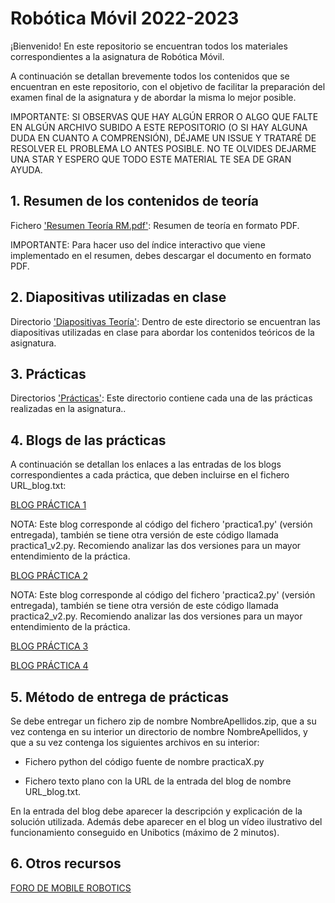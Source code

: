 # Robótica Móvil 2022-2023

¡Bienvenido! En este repositorio se encuentran todos los materiales correspondientes a la asignatura de Robótica Móvil.

A continuación se detallan brevemente todos los contenidos que se encuentran en este repositorio, con el objetivo de facilitar la preparación del examen final de la asignatura y de abordar la misma lo mejor posible.

IMPORTANTE: SI OBSERVAS QUE HAY ALGÚN ERROR O ALGO QUE FALTE EN ALGÚN ARCHIVO SUBIDO A ESTE REPOSITORIO (O SI HAY ALGUNA DUDA EN CUANTO A COMPRENSIÓN), DÉJAME UN ISSUE Y TRATARÉ DE RESOLVER EL PROBLEMA LO ANTES POSIBLE. NO TE OLVIDES DEJARME UNA STAR Y ESPERO QUE TODO ESTE MATERIAL TE SEA DE GRAN AYUDA.

## 1. Resumen de los contenidos de teoría

Fichero ['Resumen Teoría RM.pdf'](https://github.com/aleon2020/RM_2022-2023/blob/main/Resumen%20Teor%C3%ADa%20RM.pdf): Resumen de teoría en formato PDF.

IMPORTANTE: Para hacer uso del índice interactivo que viene implementado en el resumen, debes descargar el documento en formato PDF.

## 2. Diapositivas utilizadas en clase

Directorio ['Diapositivas Teoría'](https://github.com/aleon2020/RM_2022-2023/tree/main/Diapositivas%20Teor%C3%ADa): Dentro de este directorio se encuentran las diapositivas utilizadas en clase para abordar los contenidos teóricos de la asignatura.

## 3. Prácticas

Directorios ['Prácticas'](https://github.com/aleon2020/RM_2022-2023/tree/main/Pr%C3%A1cticas): Este directorio contiene cada una de las prácticas realizadas en la asignatura..

## 4. Blogs de las prácticas

A continuación se detallan los enlaces a las entradas de los blogs correspondientes a cada práctica, que deben incluirse en el fichero URL_blog.txt:

[BLOG PRÁCTICA 1](https://roboticamovil22-23albertoleonluengo.blogspot.com/2022/10/practice-1-basic-vacuum-cleaner_15.html)

NOTA: Este blog corresponde al código del fichero 'practica1.py' (versión entregada), también se tiene otra versión de este código llamada practica1_v2.py. Recomiendo analizar las dos versiones para un mayor entendimiento de la práctica.

[BLOG PRÁCTICA 2](https://roboticamovil22-23albertoleonluengo.blogspot.com/2022/11/practice-2-line-following.html)

NOTA: Este blog corresponde al código del fichero 'practica2.py' (versión entregada), también se tiene otra versión de este código llamada practica2_v2.py. Recomiendo analizar las dos versiones para un mayor entendimiento de la práctica.

[BLOG PRÁCTICA 3](https://roboticamovil22-23albertoleonluengo.blogspot.com/2022/11/practice-3-obstacle-avoidance.html)

[BLOG PRÁCTICA 4](https://roboticamovil22-23albertoleonluengo.blogspot.com/2022/12/practice-4-global-navigation-using.html)

## 5. Método de entrega de prácticas

Se debe entregar un fichero zip de nombre NombreApellidos.zip, que a su vez contenga en su interior un directorio de nombre NombreApellidos, y que a su vez contenga los siguientes archivos en su interior:

- Fichero python del código fuente de nombre practicaX.py

- Fichero texto plano con la URL de la entrada del blog de nombre URL_blog.txt.

En la entrada del blog debe aparecer la descripción y explicación de la solución utilizada. Además debe aparecer en el blog un vídeo ilustrativo del funcionamiento conseguido en Unibotics (máximo de 2 minutos).

## 6. Otros recursos

[FORO DE MOBILE ROBOTICS](https://forum.unibotics.org/c/mobile-robotics-course/27)
